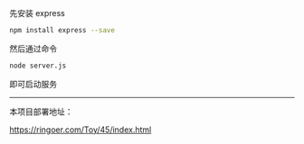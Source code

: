 先安装 express

```bash
npm install express --save
```

然后通过命令

```bash
node server.js
```

即可启动服务

---

本项目部署地址：

https://ringoer.com/Toy/45/index.html